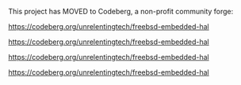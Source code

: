 This project has MOVED to Codeberg, a non-profit community forge:

https://codeberg.org/unrelentingtech/freebsd-embedded-hal

https://codeberg.org/unrelentingtech/freebsd-embedded-hal

https://codeberg.org/unrelentingtech/freebsd-embedded-hal

https://codeberg.org/unrelentingtech/freebsd-embedded-hal
